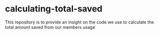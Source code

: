 # calculating-total-saved
This repository is to provide an insight on the code we use to calculate the total amount saved from our members usage
